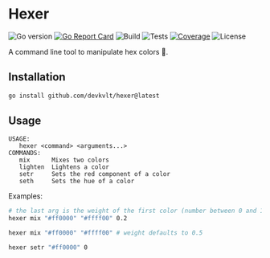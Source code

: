 # Hexer

![Go version](https://img.shields.io/github/go-mod/go-version/devkvlt/hexer)
[![Go Report Card](https://goreportcard.com/badge/github.com/devkvlt/hexer)](https://goreportcard.com/report/github.com/devkvlt/hexer)
![Build](https://img.shields.io/github/workflow/status/devkvlt/hexer/build?label=build)
![Tests](https://img.shields.io/github/workflow/status/devkvlt/hexer/test?label=tests)
[![Coverage](https://coveralls.io/repos/github/devkvlt/hexer/badge.svg)](https://coveralls.io/github/devkvlt/hexer)
![License](https://img.shields.io/github/license/devkvlt/hexer)

A command line tool to manipulate hex colors 🎨.

## Installation

```bash
go install github.com/devkvlt/hexer@latest
```

## Usage

```
USAGE:
   hexer <command> <arguments...>
COMMANDS:
   mix      Mixes two colors
   lighten  Lightens a color
   setr     Sets the red component of a color
   seth     Sets the hue of a color
```

Examples:

```bash
# the last arg is the weight of the first color (number between 0 and 1)
hexer mix "#ff0000" "#ffff00" 0.2

hexer mix "#ff0000" "#ffff00" # weight defaults to 0.5

hexer setr "#ff0000" 0
```
